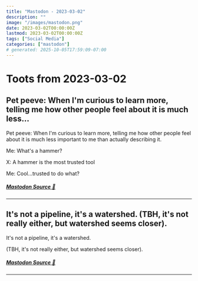 ```yaml
---
title: "Mastodon - 2023-03-02"
description: ""
image: "/images/mastodon.png"
date: 2023-03-02T00:00:00Z
lastmod: 2023-03-02T00:00:00Z
tags: ["Social Media"]
categories: ["mastodon"]
# generated: 2025-10-05T17:59:09-07:00
---
```


# Toots from 2023-03-02

## Pet peeve: When I'm curious to learn more, telling me how other people feel about it is much less...

Pet peeve: When I'm curious to learn more, telling me how other people feel about it is much less important to me than actually describing it.

Me: What's a hammer?

X: A hammer is the most trusted tool

Me: Cool...trusted to do what?

##### [Mastodon Source 🐘](https://hachyderm.io/@mweagle/109956296416563660)

---

## It's not a pipeline, it's a watershed.  (TBH, it's not really either, but watershed seems closer).

It's not a pipeline, it's a watershed.

(TBH, it's not really either, but watershed seems closer).

##### [Mastodon Source 🐘](https://hachyderm.io/@mweagle/109951018946329686)

---

